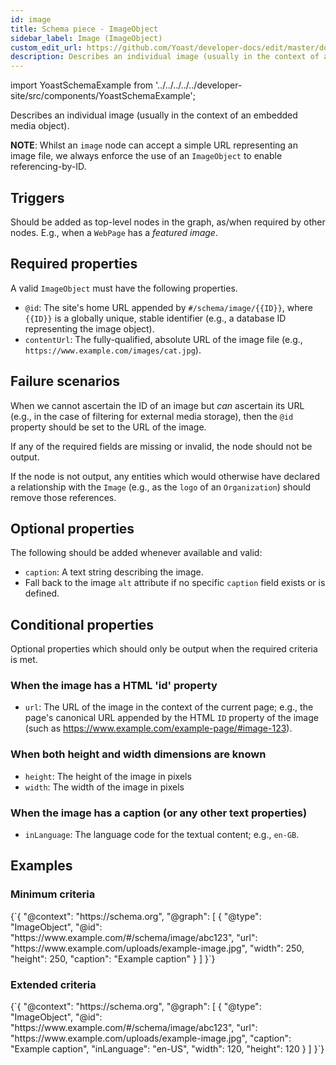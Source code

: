 ```yaml
---
id: image
title: Schema piece - ImageObject
sidebar_label: Image (ImageObject)
custom_edit_url: https://github.com/Yoast/developer-docs/edit/master/docs/features/schema/pieces/image.md
description: Describes an individual image (usually in the context of an embedded media object).
---
```

import YoastSchemaExample from '../../../../../developer-site/src/components/YoastSchemaExample';

Describes an individual image (usually in the context of an embedded media object).

**NOTE**: Whilst an `image` node can accept a simple URL representing an image file, we always enforce the use of an `ImageObject` to enable referencing-by-ID.

## Triggers
Should be added as top-level nodes in the graph, as/when required by other nodes. E.g., when a `WebPage` has a *featured image*.

## Required properties
A valid `ImageObject` must have the following properties.

* `@id`: The site's home URL appended by `#/schema/image/{{ID}}`, where `{{ID}}` is a globally unique, stable identifier (e.g., a database ID representing the image object).
* `contentUrl`: The fully-qualified, absolute URL of the image file (e.g., `https://www.example.com/images/cat.jpg`).

## Failure scenarios
When we cannot ascertain the ID of an image but _can_ ascertain its URL (e.g., in the case of filtering for external media storage), then the `@id` property should be set to the URL of the image.

If any of the required fields are missing or invalid, the node should not be output.

If the node is not output, any entities which would otherwise have declared a relationship with the `Image` (e.g., as the `logo` of an `Organization`) should remove those references.

## Optional properties
The following should be added whenever available and valid:

* `caption`: A text string describing the image.
 * Fall back to the image `alt` attribute if no specific `caption` field exists or is defined.

## Conditional properties
Optional properties which should only be output when the required criteria is met.

### When the image has a HTML 'id' property
* `url`: The URL of the image in the context of the current page; e.g., the page's canonical URL appended by the HTML `ID` property of the image (such as https://www.example.com/example-page/#image-123).

### When both height and width dimensions are known
* `height`: The height of the image in pixels
* `width`: The width of the image in pixels

### When the image has a caption (or any other text properties)
* `inLanguage`: The language code for the textual content; e.g., `en-GB`.

## Examples

### Minimum criteria

<YoastSchemaExample>
{`{
      "@context": "https://schema.org",
      "@graph": [
          {
              "@type": "ImageObject",
              "@id": "https://www.example.com/#/schema/image/abc123",
              "url": "https://www.example.com/uploads/example-image.jpg",
              "width": 250,
              "height": 250,
              "caption": "Example caption"
          }
      ]
  }`}
</YoastSchemaExample>

### Extended criteria

<YoastSchemaExample>
{`{
      "@context": "https://schema.org",
      "@graph": [
          {
              "@type": "ImageObject",
              "@id": "https://www.example.com/#/schema/image/abc123",
              "url": "https://www.example.com/uploads/example-image.jpg",
              "caption": "Example caption",
              "inLanguage": "en-US",
              "width": 120,
              "height": 120
          }
      ]
  }`}
</YoastSchemaExample>
